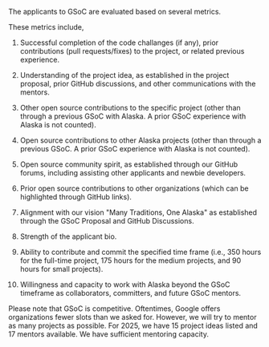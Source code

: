 The applicants to GSoC are evaluated based on several metrics.

These metrics include,

1. Successful completion of the code challanges (if any), prior contributions (pull requests/fixes) to the project, or related previous experience.

2. Understanding of the project idea, as established in the project proposal, prior GitHub discussions, and other communications with the mentors.

3. Other open source contributions to the specific project (other than through a previous GSoC with Alaska. A prior GSoC experience with Alaska is not counted).

4. Open source contributions to other Alaska projects (other than through a previous GSoC. A prior GSoC experience with Alaska is not counted).

5. Open source community spirit, as established through our GitHub forums, including assisting other applicants and newbie developers.

6. Prior open source contributions to other organizations (which can be highlighted through GitHub links).

7. Alignment with our vision "Many Traditions, One Alaska" as established through the GSoC Proposal and GitHub Discussions.

8. Strength of the applicant bio.

9. Ability to contribute and commit the specified time frame (i.e., 350 hours for the full-time project, 175 hours for the medium projects, and 90 hours for small projects).

10. Willingness and capacity to work with Alaska beyond the GSoC timeframe as collaborators, committers, and future GSoC mentors.


Please note that GSoC is competitive. Oftentimes, Google offers organizations fewer slots than we asked for. However, we will try to mentor as many projects as possible. For 2025, we have 15 project ideas listed and 17 mentors available. We have sufficient mentoring capacity.
